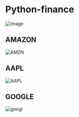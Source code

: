 # Python-finance
![image](https://user-images.githubusercontent.com/90658763/229385270-027906f4-07bd-4047-885a-1fce05a19456.png)

## AMAZON
![AMZN](https://user-images.githubusercontent.com/90658763/229384681-4c63d711-f0a3-45fa-a635-b672c5ee8d6f.png)
## AAPL
![AAPL](https://user-images.githubusercontent.com/90658763/229386040-f324701c-17de-4c06-8362-56344c2937ea.png)
## GOOGLE
![googl](https://user-images.githubusercontent.com/90658763/229386112-3a6eb66d-5d39-4068-af2a-d784383bed04.png)
